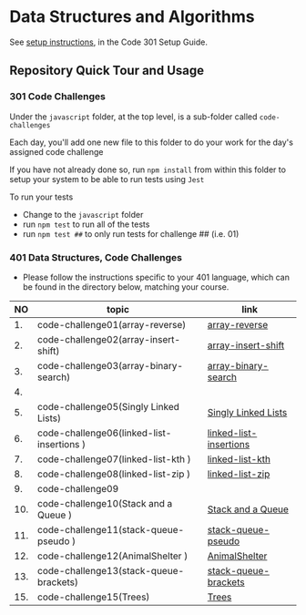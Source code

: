 # Data Structures and Algorithms

See [setup instructions](https://codefellows.github.io/setup-guide/code-301/3-code-challenges), in the Code 301 Setup Guide.

## Repository Quick Tour and Usage

### 301 Code Challenges

Under the `javascript` folder, at the top level, is a sub-folder called `code-challenges`

Each day, you'll add one new file to this folder to do your work for the day's assigned code challenge

If you have not already done so, run `npm install` from within this folder to setup your system to be able to run tests using `Jest`

To run your tests

- Change to the `javascript` folder
- run `npm test` to run all of the tests
- run `npm test ##` to only run tests for challenge ## (i.e. 01)

### 401 Data Structures, Code Challenges

- Please follow the instructions specific to your 401 language, which can be 
found in the directory below, matching your course.


|  NO  |topic            |  link             |
|  -  | - | - |
| 1.  | code-challenge01(array-reverse) | [array-reverse](https://github.com/marwanrawshedh/data-structures-and-algorithms/blob/main/javascript-401/code-challenge01/README.md) |
| 2.  | code-challenge02(array-insert-shift) |  [array-insert-shift](https://github.com/marwanrawshedh/data-structures-and-algorithms/blob/main/javascript-401/code-challenge02/README.md) |
| 3.  | code-challenge03(array-binary-search)  | [array-binary-search](https://github.com/marwanrawshedh/data-structures-and-algorithms/blob/main/javascript-401/code-challenge03/README.md)  |
| 4.  |   |   |
| 5.  |  code-challenge05(Singly Linked Lists) | [Singly Linked Lists](https://github.com/marwanrawshedh/data-structures-and-algorithms/blob/main/javascript-401/code-challenge05/README.md)  |
| 6.  | code-challenge06(linked-list-insertions ) | [linked-list-insertions](https://github.com/marwanrawshedh/data-structures-and-algorithms/blob/main/javascript-401/code-challenge06/README.md)   |
| 7.  | code-challenge07(linked-list-kth ) | [linked-list-kth](https://github.com/marwanrawshedh/data-structures-and-algorithms/blob/main/javascript-401/code-challenge07/README.md)   |
| 8.  | code-challenge08(linked-list-zip ) | [linked-list-zip](https://github.com/marwanrawshedh/data-structures-and-algorithms/blob/main/javascript-401/code-challenge08/README.md)   |
| 9.  | code-challenge09 |    |
| 10.  | code-challenge10(Stack and a Queue ) | [Stack and a Queue](https://github.com/marwanrawshedh/data-structures-and-algorithms/blob/main/javascript-401/code-challenge10/README.md)   |
| 11.  | code-challenge11(stack-queue-pseudo ) | [stack-queue-pseudo](https://github.com/marwanrawshedh/data-structures-and-algorithms/blob/main/javascript-401/code-challenge11/README.md)   |
| 12.  | code-challenge12(AnimalShelter ) | [AnimalShelter](https://github.com/marwanrawshedh/data-structures-and-algorithms/blob/main/javascript-401/code-challenge12/README.md)   |
| 13.  | code-challenge13(stack-queue-brackets) | [stack-queue-brackets](https://github.com/marwanrawshedh/data-structures-and-algorithms/blob/main/javascript-401/code-challenge13/README.md)   |
| 15.  | code-challenge15(Trees) | [Trees](https://github.com/marwanrawshedh/data-structures-and-algorithms/blob/main/javascript-401/code-challenge15/README.md)   |
